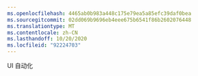 ```yaml
---
ms.openlocfilehash: 4465ab0b983a448c175e79ea5a85efc39daf0bea
ms.sourcegitcommit: 02dd069b9696eb4eee675b6541f86b2602076448
ms.translationtype: MT
ms.contentlocale: zh-CN
ms.lasthandoff: 10/20/2020
ms.locfileid: "92224703"
---
```

UI 自动化